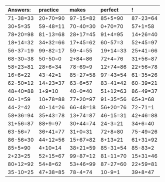 | Answers: | practice | makes | perfect | ! |
| :--- | :--- | :--- | :--- | :--- |
| 71-38=33 | 20+70=90 | 97-15=82 | 85+5=90 | 87-23=64 | 
| 30+5=35 | 59-48=11 | 70-40=30 | 0+70=70 | 57+1=58 | 
| 78+20=98 | 81-13=68 | 28+17=45 | 91+4=95 | 14+26=40 | 
| 18+14=32 | 34+32=66 | 17+45=62 | 60-57=3 | 52+45=97 | 
| 56-37=19 | 99-82=17 | 59-4=55 | 19+14=33 | 25+41=66 | 
| 68-30=38 | 50-50=0 | 2+84=86 | 72+4=76 | 31+56=87 | 
| 58+23=81 | 28+6=34 | 78-69=9 | 12+74=86 | 22+56=78 | 
| 16+6=22 | 43-42=1 | 85-27=58 | 97-43=54 | 61-35=26 | 
| 62-50=12 | 14+23=37 | 63-6=57 | 83-41=42 | 60-39=21 | 
| 48+40=88 | 1+9=10 | 40-0=40 | 51+12=63 | 86-49=37 | 
| 60-1=59 | 10+78=88 | 77+20=97 | 91-35=56 | 65+3=68 | 
| 44-2=42 | 40-14=26 | 66-48=18 | 56+20=76 | 72-71=1 | 
| 58+36=94 | 35+43=78 | 13+74=87 | 46-15=31 | 42+46=88 | 
| 31+56=87 | 88+9=97 | 30+44=74 | 24-3=21 | 34+6=40 | 
| 63-56=7 | 36+41=77 | 31+0=31 | 72+8=80 | 75-49=26 | 
| 86-56=30 | 44+12=56 | 15+67=82 | 8+13=21 | 61+31=92 | 
| 85+5=90 | 4+10=14 | 38+21=59 | 85-31=54 | 85-83=2 | 
| 2+23=25 | 52+15=67 | 99-87=12 | 81-11=70 | 15+31=46 | 
| 80+12=92 | 54+8=62 | 53+46=99 | 87-27=60 | 22+59=81 | 
| 35-10=25 | 47+38=85 | 78-4=74 | 10-9=1 | 39+8=47 | 
